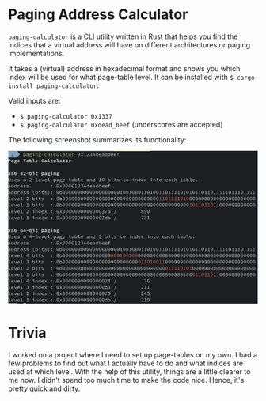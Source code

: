 # Paging Address Calculator

`paging-calculator` is a CLI utility written in Rust that helps you find the indices that a
virtual address will have on different architectures or paging implementations.

It takes a (virtual) address in hexadecimal format and shows you which index will be used for what
page-table level. It can be installed with `$ cargo install paging-calculator`.

Valid inputs are:
- `$ paging-calculator 0x1337`
- `$ paging-calculator 0xdead_beef` (underscores are accepted)

The following screenshot summarizes its functionality:

![Screenshot showing the usage of paging-calculator.](screenshot.png "Screenshot showing the usage of paging-calculator.")

# Trivia
I worked on a project where I need to set up page-tables on my own. I had a few problems to find out
what I actually have to do and what indices are used at which level. With the help of this utility,
things are a little clearer to me now. I didn't spend too much time to make the code nice. Hence,
it's pretty quick and dirty.
